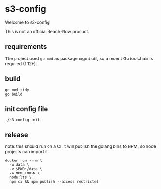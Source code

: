 # s3-config

Welcome to s3-config!

This is not an official Reach-Now product.

## requirements

The project used `go mod` as package mgmt util, so a recent Go toolchain is required (1.12+).

## build

```
go mod tidy
go build
```

## init config file

```
./s3-config init
```

## release

note: this should run on a CI. it will publish the golang bins to NPM, so node projects can import it.

```
docker run --rm \
  -w data \
  -v $PWD:/data \
  -e NPM_TOKEN \
  node:lts \
  npm ci && npm publish --access restricted
```
